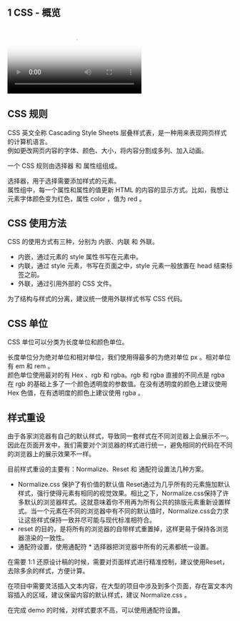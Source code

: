 ## 1 CSS - 概览
<video controls src="https://assets.jiker.com/_for_plus_sub_project/2020/0917/admin/jp4HR4PzR3lE3o1g1BjxE3KLqljHBgM5LDoWMokP.mp4" poster="https://assets.jiker.com/_for_plus_sub_project/2020/0917/admin/ZAfh0n0LLCwp3RGlOAto1UzC9oU7BjMSCmxxO2pD.jpg"></video>

## CSS 规则
CSS 英文全称 Cascading Style Sheets 层叠样式表，是一种用来表现网页样式的计算机语言。<br />例如更改网页内容的字体、颜色、大小，将内容分割成多列、加入动画。

一个 CSS 规则由选择器 和 属性组组成。

选择器，用于选择需要添加样式的元素。<br />属性组中，每一个属性和属性的值更新 HTML 的内容的显示方式。比如，我想让元素字体颜色变为红色，属性 color ，值为 red 。

## CSS 使用方法
CSS 的使用方式有三种，分别为 内嵌、内联 和 外联。

- 内嵌，通过元素的 style 属性书写在元素中。
- 内联，通过 style 元素，书写在页面之中，style 元素一般放置在 head 结束标签之前。
- 外联，通过引用外部的 CSS 文件。

为了结构与样式的分离，建议统一使用外联样式书写 CSS 代码。

## CSS 单位
CSS 单位可以分类为长度单位和颜色单位。

长度单位分为绝对单位和相对单位，我们使用得最多的为绝对单位 px 。相对单位有 em 和 rem 。<br />颜色单位使用最对的有 Hex 、rgb 和 rgba。rgb 和 rgba 直接的不同点是 rgba 在 rgb 的基础上多了一个颜色透明度的参数值。在没有透明度的颜色上建议使用 Hex 色值，在有透明度的颜色上建议使用 rgba 。

## 样式重设
由于各家浏览器有自己的默认样式，导致同一套样式在不同浏览器上会展示不一。因此在页面开发中，我们需要对个浏览器的样式进行统一，避免相同的代码在不同的浏览器上的展示效果不一样。

目前样式重设的主要有：Normalize、Reset 和 通配符设置法几种方案。

- Normalize.css 保护了有价值的默认值 Reset通过为几乎所有的元素施加默认样式，强行使得元素有相同的视觉效果。相比之下，Normalize.css保持了许多默认的浏览器样式。这就意味着你不用再为所有公共的排版元素重新设置样式。当一个元素在不同的浏览器中有不同的默认值时，Normalize.css会力求让这些样式保持一致并尽可能与现代标准相符合。
- reset 的目的，是将所有的浏览器的自带样式重置掉，这样更易于保持各浏览器渲染的一致性。
- 通配符设置，使用通配符 * 选择器把浏览器中所有的元素都统一设置。

在需要 1:1 还原设计稿的时候，需要对页面样式进行精准控制，建议使用Reset，去除多余的样式，方便计算。

在项目中需要灵活插入文本内容，在大型的项目中涉及到多个页面，存在富文本内容插入的区域，建议保留内容的默认样式，建议 Normalize.css 。

在完成 demo 的时候，对样式要求不高，可以使用通配符设置。
